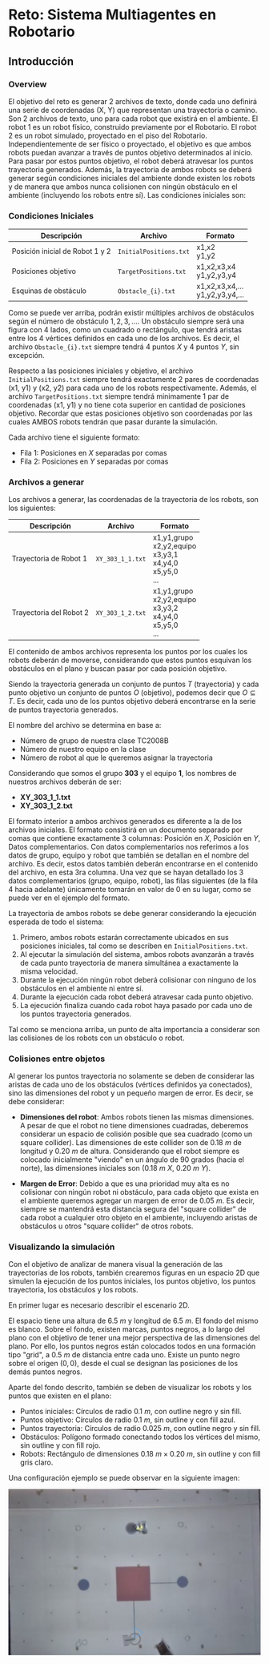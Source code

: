# Reto: Sistema Multiagentes en Robotario

## Introducción

### Overview

El objetivo del reto es generar 2 archivos de texto, donde cada uno definirá una serie de coordenadas (X, Y) que representan una trayectoria o camino. Son 2 archivos de texto, uno para cada robot que existirá en el ambiente. El robot 1 es un robot físico, construido previamente por el Robotario. El robot 2 es un robot simulado, proyectado en el piso del Robotario. Independientemente de ser físico o proyectado, el objetivo es que ambos robots puedan avanzar a través de puntos objetivo determinados al inicio. Para pasar por estos puntos objetivo, el robot deberá atravesar los puntos trayectoria generados. Además, la trayectoria de ambos robots se deberá generar según condiciones iniciales del ambiente donde existen los robots y de manera que ambos nunca colisionen con ningún obstáculo en el ambiente (incluyendo los robots entre sí). Las condiciones iniciales son:

### Condiciones Iniciales

| Descripción                     | Archivo                | Formato                         |
| ------------------------------- | ---------------------- | ------------------------------- |
| Posición inicial de Robot 1 y 2 | `InitialPositions.txt` | x1,x2<br/>y1,y2                 |
| Posiciones objetivo             | `TargetPositions.txt`  | x1,x2,x3,x4<br/>y1,y2,y3,y4     |
| Esquinas de obstáculo           | `Obstacle_{i}.txt`     | x1,x2,x3,x4,…<br/>y1,y2,y3,y4,… |

Como se puede ver arriba, podrán existir múltiples archivos de obstáculos según el número de obstáculo $1, 2, 3, \ldots$. Un obstáculo siempre será una figura con 4 lados, como un cuadrado o rectángulo, que tendrá aristas entre los 4 vértices definidos en cada uno de los archivos. Es decir, el archivo `Obstacle_{i}.txt` siempre tendrá 4 puntos $X$ y 4 puntos $Y$, sin excepción.

Respecto a las posiciones iniciales y objetivo, el archivo `InitialPositions.txt` siempre tendrá exactamente 2 pares de coordenadas (x1, y1) y (x2, y2) para cada uno de los robots respectivamente. Además, el archivo `TargetPositions.txt` siempre tendrá minimamente 1 par de coordenadas (x1, y1) y no tiene cota superior en cantidad de posiciones objetivo. Recordar que estas posiciones objetivo son coordenadas por las cuales AMBOS robots tendrán que pasar durante la simulación.

Cada archivo tiene el siguiente formato:

- Fila 1: Posiciones en $X$ separadas por comas
- Fila 2: Posiciones en $Y$ separadas por comas

### Archivos a generar

Los archivos a generar, las coordenadas de la trayectoria de los robots, son los siguientes:

| Descripción             | Archivo          | Formato                                                                  |
| ----------------------- | ---------------- | ------------------------------------------------------------------------ |
| Trayectoria de Robot 1  | `XY_303_1_1.txt` | x1,y1,grupo<br/>x2,y2,equipo<br/>x3,y3,1<br/>x4,y4,0<br/>x5,y5,0<br/>... |
| Trayectoria del Robot 2 | `XY_303_1_2.txt` | x1,y1,grupo<br/>x2,y2,equipo<br/>x3,y3,2<br/>x4,y4,0<br/>x5,y5,0<br/>... |

El contenido de ambos archivos representa los puntos por los cuales los robots deberán de moverse, considerando que estos puntos esquivan los obstáculos en el plano y buscan pasar por cada posición objetivo.

Siendo la trayectoria generada un conjunto de puntos $T$ (trayectoria) y cada punto objetivo un conjunto de puntos $O$ (objetivo), podemos decir que $O \subseteq T$. Es decir, cada uno de los puntos objetivo deberá encontrarse en la serie de puntos trayectoria generados.

El nombre del archivo se determina en base a:

- Número de grupo de nuestra clase TC2008B
- Número de nuestro equipo en la clase
- Número de robot al que le queremos asignar la trayectoria

Considerando que somos el grupo **303** y el equipo **1**, los nombres de nuestros archivos deberán de ser:

- **XY_303_1_1.txt**
- **XY_303_1_2.txt**

El formato interior a ambos archivos generados es diferente a la de los archivos iniciales. El formato consistirá en un documento separado por comas que contiene exactamente 3 columnas: Posición en $X$, Posición en $Y$, Datos complementarios. Con datos complementarios nos referimos a los datos de grupo, equipo y robot que también se detallan en el nombre del archivo. Es decir, estos datos también deberán encontrarse en el contenido del archivo, en esta 3ra columna. Una vez que se hayan detallado los 3 datos complementarios (grupo, equipo, robot), las filas siguientes (de la fila 4 hacia adelante) únicamente tomarán en valor de $0$ en su lugar, como se puede ver en el ejemplo del formato.

La trayectoria de ambos robots se debe generar considerando la ejecución esperada de todo el sistema:

1. Primero, ambos robots estarán correctamente ubicados en sus posiciones iniciales, tal como se describen en `InitialPositions.txt`.
2. Al ejecutar la simulación del sistema, ambos robots avanzarán a través de cada punto trayectoria de manera simultánea a exactamente la misma velocidad.
3. Durante la ejecución ningún robot deberá colisionar con ninguno de los obstáculos en el ambiente ni entre sí.
4. Durante la ejecución cada robot deberá atravesar cada punto objetivo.
5. La ejecución finaliza cuando cada robot haya pasado por cada uno de los puntos trayectoria generados.

Tal como se menciona arriba, un punto de alta importancia a considerar son las colisiones de los robots con un obstáculo o robot.

### Colisiones entre objetos

Al generar los puntos trayectoria no solamente se deben de considerar las aristas de cada uno de los obstáculos (vértices definidos ya conectados), sino las dimensiones del robot y un pequeño margen de error. Es decir, se debe considerar:

- **Dimensiones del robot**: Ambos robots tienen las mismas dimensiones. A pesar de que el robot no tiene dimensiones cuadradas, deberemos considerar un espacio de colisión posible que sea cuadrado (como un square collider). Las dimensiones de este collider son de $0.18\ m$ de longitud y $0.20\ m$ de altura. Considerando que el robot siempre es colocado inicialmente "viendo" en un ángulo de 90 grados (hacia el norte), las dimensiones iniciales son $(0.18\ m\ X,\ 0.20\ m\ Y)$.

- **Margen de Error**: Debido a que es una prioridad muy alta es no colisionar con ningún robot ni obstáculo, para cada objeto que exista en el ambiente queremos agregar un margen de error de $0.05\ m$. Es decir, siempre se mantendrá esta distancia segura del "square collider" de cada robot a cualquier otro objeto en el ambiente, incluyendo aristas de obstáculos u otros "square collider" de otros robots.

### Visualizando la simulación

Con el objetivo de analizar de manera visual la generación de las trayectorias de los robots, también crearemos figuras en un espacio 2D que simulen la ejecución de los puntos iniciales, los puntos objetivo, los puntos trayectoria, los obstáculos y los robots.

En primer lugar es necesario describir el escenario 2D.

El espacio tiene una altura de $6.5\ m$ y longitud de $6.5\ m$. El fondo del mismo es blanco. Sobre el fondo, existen marcas, puntos negros, a lo largo del plano con el objetivo de tener una mejor perspectiva de las dimensiones del plano. Por ello, los puntos negros están colocados todos en una formación tipo "grid", a $0.5\ m$ de distancia entre cada uno. Existe un punto negro sobre el origen $(0,0)$, desde el cual se designan las posiciones de los demás puntos negros.

Aparte del fondo descrito, también se deben de visualizar los robots y los puntos que existen en el plano:

- Puntos iniciales: Círculos de radio $0.1\ m$, con outline negro y sin fill.
- Puntos objetivo: Círculos de radio $0.1\ m$, sin outline y con fill azul.
- Puntos trayectoria: Círculos de radio $0.025\ m$, con outline negro y sin fill.
- Obstáculos: Polígono formado conectando todos los vértices del mismo, sin outline y con fill rojo.
- Robots: Rectángulo de dimensiones $0.18\ m\times 0.20\ m$, sin outline y con fill gris claro.

Una configuración ejemplo se puede observar en la siguiente imagen:

![](assets/image.png)